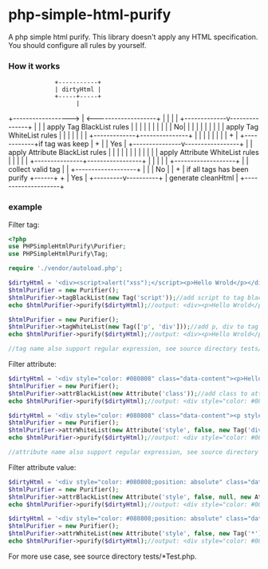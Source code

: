 # php-simple-html-purify
A php simple html purify. This library doesn't apply any HTML specification. You should configure all rules by yourself.

### How it works

                 +-----------+
                 | dirtyHtml |
                 +-----+-----+
                       |
  +------------------> | <-------------------+
  |                    |                     |
  |      +-------------v---------------+     |
  |      |  apply Tag BlackList rules  |     |
  |      |                             |     |
  |      |                             |     |
No|      |                             |     |
  |      |                             |     |
  |      |  apply Tag WhiteList rules  |     |
  |      |                             |     |
  |      +-------------+---------------+     |
  |                    |                     |
  |                    |                     |
  |                    +                     |
  +------------+if tag was keep              |
                       +                     |
                       | Yes                 |
       +---------------v-----------------+   |
       | apply Attribute BlackList rules |   |
       |                                 |   |
       |                                 |   |
       |                                 |   |
       | apply Attribute WhiteList rules |   |
       |                                 |   |
       +---------------+-----------------+   |
                       |                     |
                       |                     |
             +-------------------+           |
             | collect valid tag |           |
             +-------------------+           |
                       |                     | No
                       |                     |
                       +                     |
          if all tags has been purify +------+
                       +
                       | Yes
                       |
             +---------v----------+
             | generate cleanHtml |
             +--------------------+

### example

Filter tag:

```php
<?php
use PHPSimpleHtmlPurify\Purifier;
use PHPSimpleHtmlPurify\Tag;

require './vendor/autoload.php';

$dirtyHtml = '<div><script>alert("xss");</script><p>Hello Wrold</p></div>';
$htmlPurifier = new Purifier();
$htmlPurifier->tagBlackList(new Tag('script'));//add script to tag blacklist rules
echo $htmlPurifier->purify($dirtyHtml);//output: <div><p>Hello Wrold</p></div>

$htmlPurifier = new Purifier();
$htmlPurifier->tagWhiteList(new Tag(['p', 'div']));//add p, div to tag whitelist rules
echo $htmlPurifier->purify($dirtyHtml);//output: <div><p>Hello Wrold</p></div>

//tag name also support regular expression, see source directory tests/*Test.php
```

Filter attribute:

```php
$dirtyHtml = '<div style="color: #080808" class="data-content"><p>Hello World</p></div>';
$htmlPurifier = new Purifier();
$htmlPurifier->attrBlackList(new Attribute('class'));//add class to attribute blacklist, apply to all tag
echo $htmlPurifier->purify($dirtyHtml);//output: <div style="color: #080808" ><p>Hello World</p></div>

$dirtyHtml = '<div style="color: #080808" class="data-content"><p style="color: #101010">Hello World</p></div>';
$htmlPurifier = new Purifier();
$htmlPurifier->attrWhiteList(new Attribute('style', false, new Tag('div')));//add style to attribute whitelist, apply to div tag
echo $htmlPurifier->purify($dirtyHtml);//output: <div style="color: #080808" ><p style="color: #101010" >Hello World</p></div>

//attribute name also support regular expression, see source directory tests/*Test.php
```

Filter attribute value:

```php
$dirtyHtml = '<div style="color: #080808;position: absolute" class="data-content"><p style="color: #101010">Hello World</p></div>';
$htmlPurifier = new Purifier();
$htmlPurifier->attrBlackList(new Attribute('style', false, null, new AttributeValue('/position *: *absolute;?/', true)));//add style to attribute blacklist, apply to all tag
echo $htmlPurifier->purify($dirtyHtml);//output: <div style="color: #080808;"  class="data-content" ><p style="color: #101010" >Hello World</p></div>

$dirtyHtml = '<div style="color: #080808;position: absolute" class="data-content"><p style="color: #101010;font-size: 12px">Hello World</p></div>';
$htmlPurifier = new Purifier();
$htmlPurifier->attrWhiteList(new Attribute('style', false, new Tag('*'), new AttributeValue(['/color: *#\d+;?/', '/font-size: *\d+px;?/'], true)));//add style to attribute whitelist, apply to all tag
echo $htmlPurifier->purify($dirtyHtml);//output: <div style="color: #080808;"  class="data-content" ><p style="color: #101010; font-size: 12px" >Hello World</p></div>
```

For more use case, see source directory tests/*Test.php.

